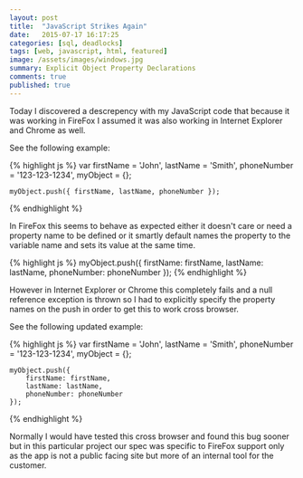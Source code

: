 ```yaml
---
layout: post
title:  "JavaScript Strikes Again"
date:   2015-07-17 16:17:25
categories: [sql, deadlocks]
tags: [web, javascript, html, featured]
image: /assets/images/windows.jpg
summary: Explicit Object Property Declarations
comments: true
published: true
---
```

Today I discovered a descrepency with my JavaScript code that because it was working in FireFox I assumed it was
also working in Internet Explorer and Chrome as well.

See the following example:

{% highlight js %}
var
	firstName = 'John',
	lastName = 'Smith',
	phoneNumber = '123-123-1234',
	myObject = {};
	
	myObject.push({ firstName, lastName, phoneNumber });
{% endhighlight %}
	
In FireFox this seems to behave as expected either it doesn't care or need a property name to be defined or it smartly default names the property to the variable name and sets its value at the same time.
	
{% highlight js %}
myObject.push({ firstName: firstName, lastName: lastName, phoneNumber: phoneNumber });
{% endhighlight %}
	
However in Internet Explorer or Chrome this completely fails and a null reference exception is thrown so I had to explicitly specify the property names on the push in order to get this to work cross browser.
	
See the following updated example:

{% highlight js %}
var
	firstName = 'John',
	lastName = 'Smith',
	phoneNumber = '123-123-1234',
	myObject = {};
	
	myObject.push({ 
		firstName: firstName, 
		lastName: lastName, 
		phoneNumber: phoneNumber
	});
{% endhighlight %}

Normally I would have tested this cross browser and found this bug sooner but in this particular project our spec was 
specific to FireFox support only as the app is not a public facing site but more of an internal tool for the customer.


